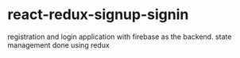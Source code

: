 # react-redux-signup-signin
registration and login application with firebase as the backend. state management done using redux
